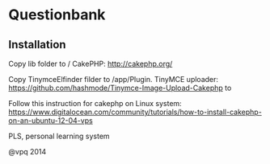 Questionbank
============

Installation
------------

Copy lib folder to /
CakePHP: http://cakephp.org/

Copy TinymceElfinder filder to /app/Plugin.
TinyMCE uploader: https://github.com/hashmode/Tinymce-Image-Upload-Cakephp to 

Follow this instruction for cakephp on Linux system:
https://www.digitalocean.com/community/tutorials/how-to-install-cakephp-on-an-ubuntu-12-04-vps

PLS, personal learning system

@vpq 2014